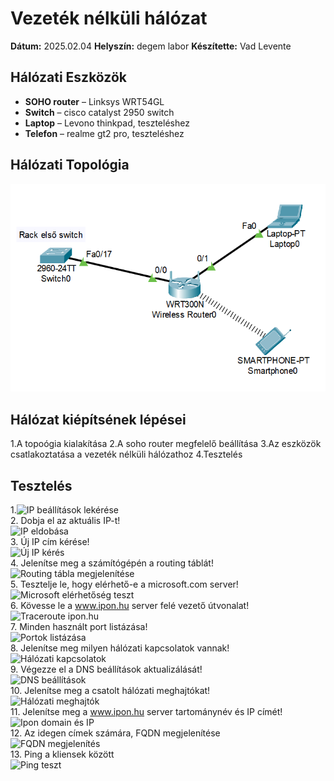# Vezeték nélküli hálózat

**Dátum:** 2025.02.04
**Helyszín:** degem labor 
**Készítette:** Vad Levente

## Hálózati Eszközök

- **SOHO router** – Linksys WRT54GL
- **Switch** – cisco catalyst 2950 switch
- **Laptop** – Levono thinkpad, teszteléshez
- **Telefon** – realme gt2 pro, teszteléshez


## Hálózati Topológia
 
![Topológia](https://github.com/VLevente0/meresi-jegyzokonyvek/blob/bd62f13a4b8a0b66d23d1d3a7289ae72309e2e7a/main/kepek/vezeteknelkuli/topologia.png)

## Hálózat kiépítsének lépései

1.A topoógia kialakítása
2.A soho router megfelelő beállítása
3.Az eszközök csatlakoztatása a vezeték nélküli hálózathoz
4.Tesztelés


## Tesztelés

1.![IP beállítások lekérése](images/ip_settings.png)  
2. Dobja el az aktuális IP-t!  
   ![IP eldobása](images/drop_ip.png)  
3. Új IP cím kérése!  
   ![Új IP kérés](images/request_new_ip.png)  
4. Jelenítse meg a számítógépén a routing táblát!  
   ![Routing tábla megjelenítése](images/routing_table.png)  
5. Tesztelje le, hogy elérhető-e a microsoft.com server!  
   ![Microsoft elérhetőség teszt](images/microsoft_ping.png)  
6. Kövesse le a www.ipon.hu server felé vezető útvonalat!  
   ![Traceroute ipon.hu](images/traceroute_ipon.png)  
7. Minden használt port listázása!  
   ![Portok listázása](images/list_ports.png)  
8. Jelenítse meg milyen hálózati kapcsolatok vannak!  
   ![Hálózati kapcsolatok](images/network_connections.png)  
9. Végezze el a DNS beállítások aktualizálását!  
   ![DNS beállítások](images/dns_update.png)  
10. Jelenítse meg a csatolt hálózati meghajtókat!  
    ![Hálózati meghajtók](images/network_drives.png)  
11. Jelenítse meg a www.ipon.hu server tartománynév és IP címét!  
    ![Ipon domain és IP](images/ipon_domain_ip.png)  
12. Az idegen címek számára, FQDN megjelenítése  
    ![FQDN megjelenítés](images/fqdn_display.png)  
13. Ping a kliensek között  
    ![Ping teszt](images/ping_clients.png)  